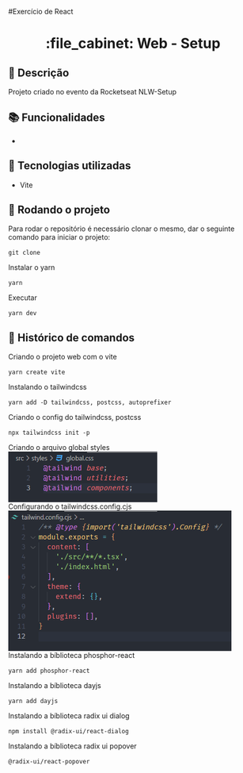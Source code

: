 #Exercício de React
<h1 align="center">:file_cabinet: Web - Setup</h1>

## :memo: Descrição
Projeto criado no evento da Rocketseat NLW-Setup

## :books: Funcionalidades
*

## :wrench: Tecnologias utilizadas
* Vite

## :rocket: Rodando o projeto
Para rodar o repositório é necessário clonar o mesmo, dar o seguinte comando para iniciar o projeto:
```
git clone 
```
Instalar o yarn
```
yarn
```
Executar
```
yarn dev
```

## :wrench: Histórico de comandos
Criando o projeto web com o vite
```
yarn create vite
```
Instalando o tailwindcss
```
yarn add -D tailwindcss, postcss, autoprefixer
```
Criando o config do tailwindcss, postcss
```
npx tailwindcss init -p
```
Criando o arquivo global styles<br>
<img align="center" title="Printscreen" src="https://github.com/ur4sh1/WEB-Setup---NLW-Rocketseat/blob/main/public/global.styles.png" /><br>
Configurando o tailwindcss.config.cjs<br>
<img align="center" title="Printscreen" src="https://github.com/ur4sh1/WEB-Setup---NLW-Rocketseat/blob/main/public/tailwindcss.config.cjs.png" /><br>
Instalando a bíblioteca phosphor-react
```
yarn add phosphor-react
```
Instalando a bíblioteca dayjs
```
yarn add dayjs
```
Instalando a bíblioteca radix ui dialog
```
npm install @radix-ui/react-dialog
```
Instalando a bíblioteca radix ui popover
```
@radix-ui/react-popover
```